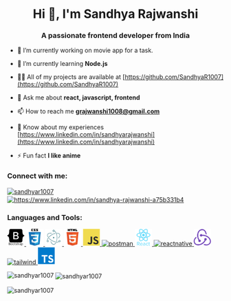 <h1 align="center">Hi 👋, I'm Sandhya Rajwanshi</h1>
<h3 align="center">A passionate frontend developer from India</h3>

- 🔭 I’m currently working on movie app for a task.

- 🌱 I’m currently learning **Node.js**

- 👨‍💻 All of my projects are available at [https://github.com/SandhyaR1007](https://github.com/SandhyaR1007)

- 💬 Ask me about **react, javascript, frontend**

- 📫 How to reach me **grajwanshi1008@gmail.com**

- 📄 Know about my experiences [https://www.linkedin.com/in/sandhyarajwanshi](https://www.linkedin.com/in/sandhyarajwanshi)

- ⚡ Fun fact **I like anime**

<h3 align="left">Connect with me:</h3>
<p align="left">
<a href="https://twitter.com/sandhyar1007" target="blank"><img align="center" src="https://raw.githubusercontent.com/rahuldkjain/github-profile-readme-generator/master/src/images/icons/Social/twitter.svg" alt="sandhyar1007" height="30" width="40" /></a>
<a href="https://linkedin.com/in/https://www.linkedin.com/in/sandhya-rajwanshi-a75b331b4" target="blank"><img align="center" src="https://raw.githubusercontent.com/rahuldkjain/github-profile-readme-generator/master/src/images/icons/Social/linked-in-alt.svg" alt="https://www.linkedin.com/in/sandhya-rajwanshi-a75b331b4" height="30" width="40" /></a>
</p>

<h3 align="left">Languages and Tools:</h3>
<p align="left"> <a href="https://getbootstrap.com" target="_blank" rel="noreferrer"> <img src="https://raw.githubusercontent.com/devicons/devicon/master/icons/bootstrap/bootstrap-plain-wordmark.svg" alt="bootstrap" width="40" height="40"/> </a> <a href="https://www.chartjs.org" target="_blank" rel="noreferrer"> <img src="https://raw.githubusercontent.com/devicons/devicon/master/icons/css3/css3-original-wordmark.svg" alt="css3" width="40" height="40"/> </a> <a href="https://www.electronjs.org" target="_blank" rel="noreferrer"> <img src="https://raw.githubusercontent.com/devicons/devicon/master/icons/electron/electron-original.svg" alt="electron" width="40" height="40"/> </a> <a href="https://firebase.google.com/" target="_blank" rel="noreferrer"> <img src="https://raw.githubusercontent.com/devicons/devicon/master/icons/html5/html5-original-wordmark.svg" alt="html5" width="40" height="40"/> </a> <a href="https://developer.mozilla.org/en-US/docs/Web/JavaScript" target="_blank" rel="noreferrer"> <img src="https://raw.githubusercontent.com/devicons/devicon/master/icons/javascript/javascript-original.svg" alt="javascript" width="40" height="40"/> </a> </a> <a href="https://postman.com" target="_blank" rel="noreferrer"> <img src="https://www.vectorlogo.zone/logos/getpostman/getpostman-icon.svg" alt="postman" width="40" height="40"/> </a> <a href="https://reactjs.org/" target="_blank" rel="noreferrer"> <img src="https://raw.githubusercontent.com/devicons/devicon/master/icons/react/react-original-wordmark.svg" alt="react" width="40" height="40"/> </a> <a href="https://reactnative.dev/" target="_blank" rel="noreferrer"> <img src="https://reactnative.dev/img/header_logo.svg" alt="reactnative" width="40" height="40"/> </a> <a href="https://redux.js.org" target="_blank" rel="noreferrer"> <img src="https://raw.githubusercontent.com/devicons/devicon/master/icons/redux/redux-original.svg" alt="redux" width="40" height="40"/> </a> <a href="https://tailwindcss.com/" target="_blank" rel="noreferrer"> <img src="https://www.vectorlogo.zone/logos/tailwindcss/tailwindcss-icon.svg" alt="tailwind" width="40" height="40"/> </a> <a href="https://www.typescriptlang.org/" target="_blank" rel="noreferrer"> <img src="https://raw.githubusercontent.com/devicons/devicon/master/icons/typescript/typescript-original.svg" alt="typescript" width="40" height="40"/> </a> </p>

<p><img align="left" src="https://github-readme-stats.vercel.app/api/top-langs?username=sandhyar1007&show_icons=true&locale=en&layout=compact" alt="sandhyar1007" /></p>

<p>&nbsp;<img align="center" src="https://github-readme-stats.vercel.app/api?username=sandhyar1007&show_icons=true&locale=en" alt="sandhyar1007" /></p>

<p><img align="center" src="https://github-readme-streak-stats.herokuapp.com/?user=sandhyar1007&" alt="sandhyar1007" /></p>
